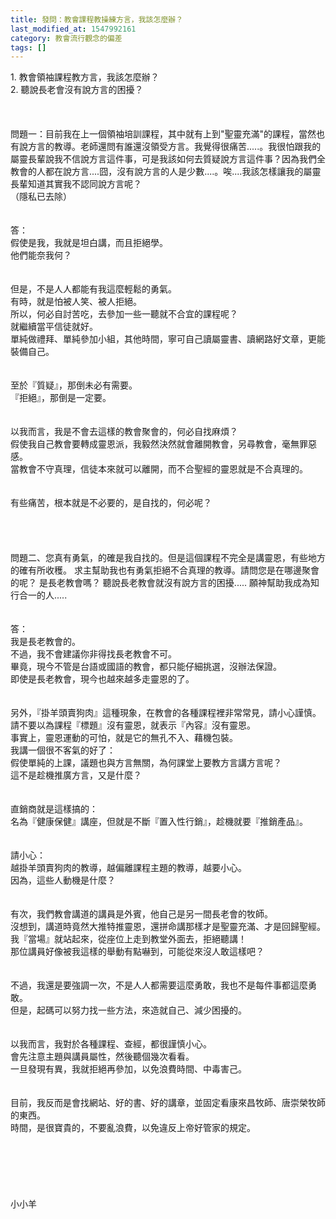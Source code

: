 ```yaml
---
title: 發問：教會課程教操練方言，我該怎麼辦？
last_modified_at: 1547992161
category: 教會流行觀念的偏差
tags: []
---
```


<p>1.	教會領袖課程教方言，我該怎麼辦？<br/>2.	聽說長老會沒有說方言的困擾？<br/><!--more--><br/><br/><br/>問題一：目前我在上一個領袖培訓課程，其中就有上到"聖靈充滿"的課程，當然也有說方言的教導。老師還問有誰還沒領受方言。我覺得很痛苦.....。我很怕跟我的屬靈長輩說我不信說方言這件事，可是我該如何去質疑說方言這件事？因為我們全教會的人都在說方言....囧，沒有說方言的人是少數....。唉....我該怎樣讓我的屬靈長輩知道其實我不認同說方言呢？<br/>（隱私已去除）<br/><br/><br/>答：<br/>假使是我，我就是坦白講，而且拒絕學。<br/>他們能奈我何？<br/><br/> <br/>但是，不是人人都能有我這麼輕鬆的勇氣。<br/>有時，就是怕被人笑、被人拒絕。<br/>所以，何必自討苦吃，去參加一些一聽就不合宜的課程呢？<br/>就繼續當平信徒就好。<br/>單純做禮拜、單純參加小組，其他時間，寧可自己讀屬靈書、讀網路好文章，更能裝備自己。<br/><br/><br/>至於『質疑』，那倒未必有需要。<br/>『拒絕』，那倒是一定要。<br/> <br/><br/>以我而言，我是不會去這樣的教會聚會的，何必自找麻煩？<br/>假使我自己教會要轉成靈恩派，我毅然決然就會離開教會，另尋教會，毫無罪惡感。<br/>當教會不守真理，信徒本來就可以離開，而不合聖經的靈恩就是不合真理的。<br/><br/> <br/>有些痛苦，根本就是不必要的，是自找的，何必呢？<br/><br/><br/><br/><br/>問題二、您真有勇氣，的確是我自找的。但是這個課程不完全是講靈恩，有些地方的確有所收穫。 求主幫助我也有勇氣拒絕不合真理的教導。請問您是在哪邊聚會的呢？ 是長老教會嗎？ 聽說長老教會就沒有說方言的困擾..... 願神幫助我成為知行合一的人.....<br/> <br/><br/>答：<br/>我是長老教會的。<br/>不過，我不會建議你非得找長老教會不可。<br/>畢竟，現今不管是台語或國語的教會，都只能仔細挑選，沒辦法保證。<br/>即使是長老教會，現今也越來越多走靈恩的了。<br/><br/> <br/>另外，『掛羊頭賣狗肉』這種現象，在教會的各種課程裡非常常見，請小心謹慎。<br/>請不要以為課程『標題』沒有靈恩，就表示『內容』沒有靈恩。<br/>事實上，靈恩運動的可怕，就是它的無孔不入、藉機包裝。<br/>我講一個很不客氣的好了：<br/>假使單純的上課，議題也與方言無關，為何課堂上要教方言講方言呢？<br/>這不是趁機推廣方言，又是什麼？<br/><br/> <br/>直銷商就是這樣搞的：<br/>名為『健康保健』講座，但就是不斷『置入性行銷』，趁機就要『推銷產品』。<br/><br/> <br/>請小心：<br/>越掛羊頭賣狗肉的教導，越偏離課程主題的教導，越要小心。<br/>因為，這些人動機是什麼？<br/><br/> <br/>有次，我們教會講道的講員是外賓，他自己是另一間長老會的牧師。<br/>沒想到，講道時竟然大推特推靈恩，還拼命講那樣才是聖靈充滿、才是回歸聖經。<br/>我『當場』就站起來，從座位上走到教堂外面去，拒絕聽講！<br/>那位講員好像被我這樣的舉動有點嚇到，可能從來沒人敢這樣吧？<br/><br/> <br/>不過，我還是要強調一次，不是人人都需要這麼勇敢，我也不是每件事都這麼勇敢。<br/>但是，起碼可以努力找一些方法，來造就自己、減少困擾的。<br/><br/> <br/>以我而言，我對於各種課程、查經，都很謹慎小心。<br/>會先注意主題與講員屬性，然後聽個幾次看看。<br/>一旦發現有異，我就拒絕再參加，以免浪費時間、中毒害己。<br/><br/> <br/>目前，我反而是會找網站、好的書、好的講章，並固定看康來昌牧師、唐崇榮牧師的東西。<br/>時間，是很寶貴的，不要亂浪費，以免違反上帝好管家的規定。<br/> <br/><br/><br/><br/><br/><br/>小小羊<br/><br/><br/><br/><br/><br/><br/><br/>
</p>